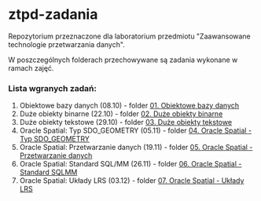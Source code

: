 # ztpd-zadania
Repozytorium przeznaczone dla laboratorium przedmiotu "Zaawansowane technologie przetwarzania danych".

W poszczególnych folderach przechowywane są zadania wykonane w ramach zajęć. 

### Lista wgranych zadań:
1.  Obiektowe bazy danych (08.10) - folder [01. Obiektowe bazy danych](./01.%20Obiektowe%20bazy%20danych)
2.  Duże obiekty binarne (22.10) - folder [02. Duże obiekty binarne](./02.%20Duże%20obiekty%20binarne)
3.  Duże obiekty tekstowe (29.10) - folder [03. Duże obiekty tekstowe](./03.%20Duże%20obiekty%20tekstowe)
4.  Oracle Spatial: Typ SDO_GEOMETRY (05.11) - folder [04. Oracle Spatial - Typ SDO_GEOMETRY](./04.%20Oracle%20Spatial%20-%20Typ%20SDO_GEOMETRY)
5.  Oracle Spatial: Przetwarzanie danych (19.11) - folder [05. Oracle Spatial - Przetwarzanie danych](./05.%20Oracle%20Spatial%20-%20Przetwarzanie%20danych)
6.  Oracle Spatial: Standard SQL/MM (26.11) - folder [06. Oracle Spatial - Standard SQLMM](./06.%20Oracle%20Spatial%20-%20Standard%20SQLMM)
7.  Oracle Spatial: Układy LRS (03.12) - folder [07. Oracle Spatial - Układy LRS](./07.%20Oracle%20Spatial%20-%20Układy%20LRS)
